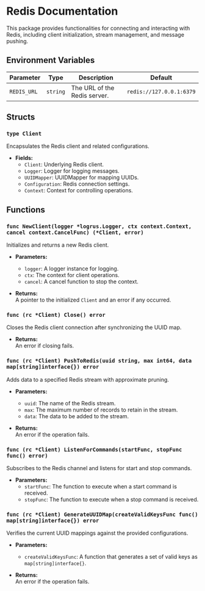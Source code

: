 # Redis Documentation

This package provides functionalities for connecting and interacting with Redis,
including client initialization, stream management, and message pushing.

## Environment Variables

| Parameter   | Type     | Description                  | Default                  |
| ----------- | -------- | ---------------------------- | ------------------------ |
| `REDIS_URL` | `string` | The URL of the Redis server. | `redis://127.0.0.1:6379` |

## Structs

### `type Client`

Encapsulates the Redis client and related configurations.

- **Fields:**
  - `Client`: Underlying Redis client.
  - `Logger`: Logger for logging messages.
  - `UUIDMapper`: UUIDMapper for mapping UUIDs.
  - `Configuration`: Redis connection settings.
  - `Context`: Context for controlling operations.

## Functions

### `func NewClient(logger *logrus.Logger, ctx context.Context, cancel context.CancelFunc) (*Client, error)`

Initializes and returns a new Redis client.

- **Parameters:**

  - `logger`: A logger instance for logging.
  - `ctx`: The context for client operations.
  - `cancel`: A cancel function to stop the context.

- **Returns:**  
  A pointer to the initialized `Client` and an error if any occurred.

### `func (rc *Client) Close() error`

Closes the Redis client connection after synchronizing the UUID map.

- **Returns:**  
  An error if closing fails.

### `func (rc *Client) PushToRedis(uuid string, max int64, data map[string]interface{}) error`

Adds data to a specified Redis stream with approximate pruning.

- **Parameters:**

  - `uuid`: The name of the Redis stream.
  - `max`: The maximum number of records to retain in the stream.
  - `data`: The data to be added to the stream.

- **Returns:**  
  An error if the operation fails.

### `func (rc *Client) ListenForCommands(startFunc, stopFunc func() error)`

Subscribes to the Redis channel and listens for start and stop commands.

- **Parameters:**
  - `startFunc`: The function to execute when a start command is received.
  - `stopFunc`: The function to execute when a stop command is received.

### `func (rc *Client) GenerateUUIDMap(createValidKeysFunc func() map[string]interface{}) error`

Verifies the current UUID mappings against the provided configurations.

- **Parameters:**

  - `createValidKeysFunc`: A function that generates a set of valid keys as `map[string]interface{}`.

- **Returns:**  
  An error if the operation fails.
